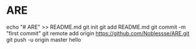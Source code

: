# ARE
echo "# ARE" >> README.md
git init
git add README.md
git commit -m "first commit"
git remote add origin https://github.com/Noblessse/ARE.git
git push -u origin master
hello
